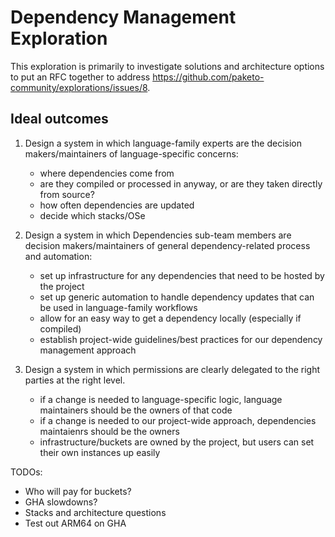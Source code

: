 # Dependency Management Exploration
This exploration is primarily to investigate solutions and architecture options
to put an RFC together to address
https://github.com/paketo-community/explorations/issues/8.


## Ideal outcomes
1.  Design a system in which language-family experts are the decision
    makers/maintainers of language-specific concerns:
    - where dependencies come from
    - are they compiled or processed in anyway, or are they taken directly from source?
    - how often dependencies are updated
    - decide which stacks/OSe

2.  Design a system in which Dependencies sub-team members are decision
    makers/maintainers of general dependency-related process and automation:
    - set up infrastructure for any dependencies that need to be hosted by the project
    - set up generic automation to handle dependency updates that can be used in language-family workflows
    - allow for an easy way to get a dependency locally (especially if compiled)
    - establish project-wide guidelines/best practices for our dependency management approach

3. Design a system in which permissions are clearly delegated to the right parties at the right level.
   - if a change is needed to language-specific logic, language maintainers should be the owners of that code
   - if a change is needed to our project-wide approach, dependencies maintaienrs should be the owners
   - infrastructure/buckets are owned by the project, but users can set their own instances up easily


TODOs:
- Who will pay for buckets?
- GHA slowdowns?
- Stacks and architecture questions
- Test out ARM64 on GHA
